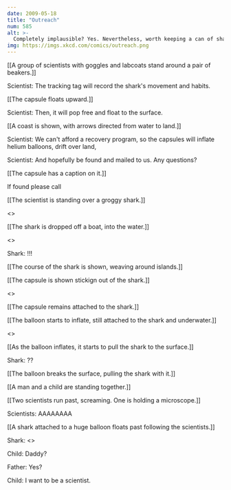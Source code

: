 ```yaml
---
date: 2009-05-18
title: "Outreach"
num: 585
alt: >-
  Completely implausible? Yes. Nevertheless, worth keeping a can of shark repellent next to the bed.
img: https://imgs.xkcd.com/comics/outreach.png
---
```

[[A group of scientists with goggles and labcoats stand around a pair of beakers.]]

Scientist: The tracking tag will record the shark's movement and habits.

[[The capsule floats upward.]]

Scientist: Then, it will pop free and float to the surface.

[[A coast is shown, with arrows directed from water to land.]]

Scientist:  We can't afford a recovery program, so the capsules will inflate helium balloons, drift over land,

Scientist: And hopefully be found and mailed to us. Any questions?

[[The capsule has a caption on it.]]

If found please call

[[The scientist is standing over a groggy shark.]]

<<Chunk>>

[[The shark is dropped off a boat, into the water.]]

<<Sploosh>>

Shark: !!!

[[The course of the shark is shown, weaving around islands.]]

[[The capsule is shown stickign out of the shark.]]

<<Click>>

[[The capsule remains attached to the shark.]]

[[The balloon starts to inflate, still attached to the shark and underwater.]]

<<Hissss>>

[[As the balloon inflates, it starts to pull the shark to the surface.]]

Shark: ??

[[The balloon breaks the surface, pulling the shark with it.]]

[[A man and a child are standing together.]]

[[Two scientists run past, screaming.  One is holding a microscope.]]

Scientists: AAAAAAAA

[[A shark attached to a huge balloon floats past following the scientists.]]

Shark: <<Chomp chomp>>

Child: Daddy?

Father: Yes?

Child: I want to be a scientist.

